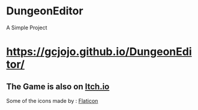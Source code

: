 # DungeonEditor
 A Simple Project
 
 # https://gcjojo.github.io/DungeonEditor/

## The Game is also on [Itch.io](https://gcjojo.itch.io/dungeon-editor)

Some of the icons made by : [Flaticon](https://www.flaticon.com/)
